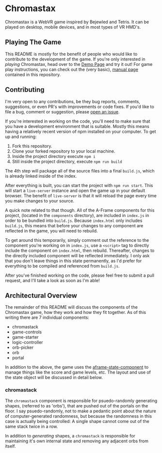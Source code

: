 # Chromastax

Chromastax is a WebVR game inspired by Bejewled and Tetris. It can be played on desktop, mobile devices, and in most types of VR HMD's.

## Playing The Game

This README is mostly for the benefit of people who would like to contribute to the development of the game. If you're only interested in _playing_ Chromastax, head over to the [Demo Page](https://webvr.decodingsteve.com/chromastax) and try it out! For game play instructions, you can check out the (very basic), [manual page](https://github.com/stlewis/chromastax_reloaded/blob/master/HOWTO.md) contained in this repository.

## Contributing

I'm very open to any contributions, be they bug reports, comments, suggestions, or even PR's with improvements or code fixes. If you'd like to file a bug, comment or suggestion, please [open an issue](https://github.com/stlewis/chromastax_reloaded/issues/new).

If you're interested in working on the code, you'll need to make sure that you have a development environment that is suitable. Mostly this means having a relatively recent version of npm installed on your computer. To get up and running:

1. Fork this repository.
2. Clone your forked repository to your local machine.
3. Inside the project directory execute `npm i`
4. Still inside the project directory, execute `npm run build`

The 4th step will package all of the source files into a final `build.js`, which is already linked inside of the index.

After everything is built, you can start the project with `npm run start`. This will start a `live-server` instance and open the game up in your default browser. The benefit of `live-server` is that it will reload the page every time you make changes to your source.

A quick note related to that though. All of the A-Frame components for this project, (located in the `components` directory), are included in `index.js` in order to be bundled into `build.js`. Because `index.html` only includes `build.js`, this means that before your changes to any component are reflected in the game, you will need to rebuild.

To get around this temporarily, simply comment out the reference to the component you're working on in `index.js`, use a `<script>` tag to directly include the component on `index.html`, then rebuild. Thereafter, changes to the directly included component will be reflected immediately. I only ask that you don't leave things in this state permanently, as I'd prefer for everything to be compiled and referenced from `build.js`.

After you've finished working on the code, please feel free to submit a pull request, and I'll take a look as soon as I'm able!

## Architectural Overview

The remainder of this README will discuss the components of the Chromastax game, how they work and how they fit together. As of this writing there are 7 individual components:

* chromastack
* game-controls
* game-starter
* logic-controller
* orb-picker
* orb
* portal

In addition to the above, the game uses the [aframe-state-component](https://github.com/supermedium/superframe/tree/master/components/state/) to manage things like the score and game levels, etc. The layout and use of the state object will be discussed in detail below.


### chromastack

The `chromastack` component is responsible for psuedo-randomly generating shapes, (referred to as 'orbs'), that are pushed out of the portals on the floor. I say psuedo-randomly, not to make a pedantic point about the nature of computer-generated randomness, but because the randomness in this case is actually being controlled: A single shape cannot come out of the same stack twice in a row.

In addition to _generating_ shapes, a `chromastack` is responsible for maintaining it's own internal state and removing any adjacent orbs from itself.
